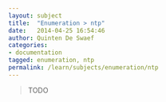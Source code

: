 ```yaml
---
layout: subject
title:  "Enumeration > ntp"
date:   2014-04-25 16:54:46
author: Quinten De Swaef
categories:
- documentation
tagged: enumeration, ntp
permalink: /learn/subjects/enumeration/ntp
---
```



> TODO
